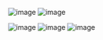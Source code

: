 
![image](https://github.com/user-attachments/assets/dca3b92b-46b8-445f-ba0c-425e4c301017)
![image](https://github.com/user-attachments/assets/7e76b23e-9af4-436f-b26d-e420b7fb9029)

![image](https://github.com/user-attachments/assets/3b0bb160-b004-441b-b735-22fb351dfa3f)
![image](https://github.com/user-attachments/assets/41988104-e16b-4124-9d98-4a1b808b4908)
![image](https://github.com/user-attachments/assets/725956e5-ba20-45b7-ab6f-f94db698be5f)



 
 
